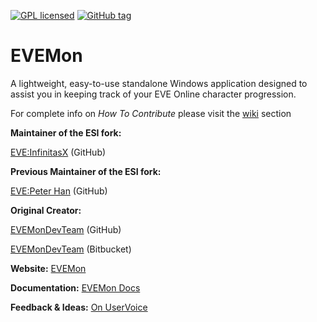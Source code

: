 [![GPL licensed](https://img.shields.io/badge/license-GPL%20v2-blue.svg)]()
[![GitHub tag](https://img.shields.io/github/tag/mgoeppner/evemon.svg)]()

# **EVEMon** 

A lightweight, easy-to-use standalone Windows application designed to assist you in keeping track of your EVE Online character progression.

For complete info on *How To Contribute* please visit the [wiki](https://bitbucket.org/EVEMonDevTeam/evemon/wiki) section

**Maintainer of the ESI fork:**

[EVE:InfinitasX](https://github.com/mgoeppner/evemon) (GitHub)

**Previous Maintainer of the ESI fork:**

[EVE:Peter Han](https://github.com/peterhaneve/evemon) (GitHub)

**Original Creator:** 

[EVEMonDevTeam](https://github.com/evemondevteam/) (GitHub)

[EVEMonDevTeam](https://bitbucket.org/EVEMonDevTeam) (Bitbucket)

**Website:** [EVEMon](https://evemondevteam.github.io/evemon/)

**Documentation:** [EVEMon Docs](https://evemon.readthedocs.org/)

**Feedback & Ideas:** [On UserVoice](https://evemon.uservoice.com/)
